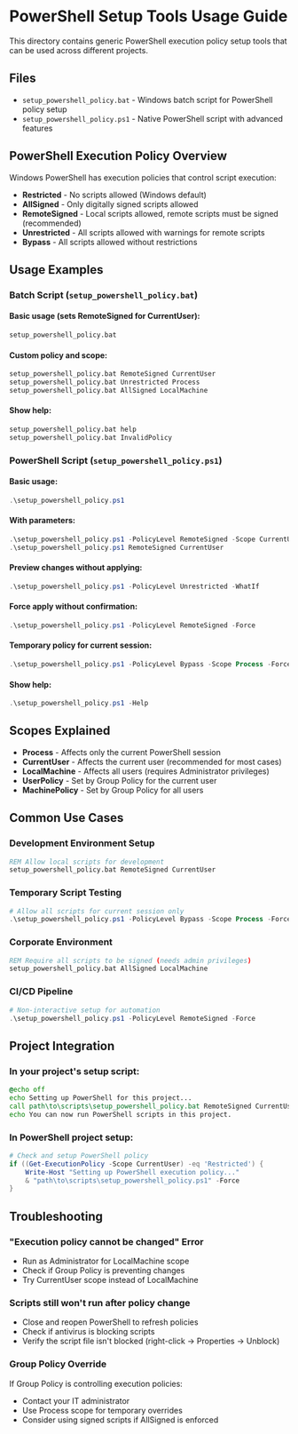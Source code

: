# PowerShell Setup Tools Usage Guide

This directory contains generic PowerShell execution policy setup tools that can be used across different projects.

## Files

- `setup_powershell_policy.bat` - Windows batch script for PowerShell policy setup
- `setup_powershell_policy.ps1` - Native PowerShell script with advanced features

## PowerShell Execution Policy Overview

Windows PowerShell has execution policies that control script execution:

- **Restricted** - No scripts allowed (Windows default)
- **AllSigned** - Only digitally signed scripts allowed
- **RemoteSigned** - Local scripts allowed, remote scripts must be signed (recommended)
- **Unrestricted** - All scripts allowed with warnings for remote scripts
- **Bypass** - All scripts allowed without restrictions

## Usage Examples

### Batch Script (`setup_powershell_policy.bat`)

#### Basic usage (sets RemoteSigned for CurrentUser):
```cmd
setup_powershell_policy.bat
```

#### Custom policy and scope:
```cmd
setup_powershell_policy.bat RemoteSigned CurrentUser
setup_powershell_policy.bat Unrestricted Process
setup_powershell_policy.bat AllSigned LocalMachine
```

#### Show help:
```cmd
setup_powershell_policy.bat help
setup_powershell_policy.bat InvalidPolicy
```

### PowerShell Script (`setup_powershell_policy.ps1`)

#### Basic usage:
```powershell
.\setup_powershell_policy.ps1
```

#### With parameters:
```powershell
.\setup_powershell_policy.ps1 -PolicyLevel RemoteSigned -Scope CurrentUser
.\setup_powershell_policy.ps1 RemoteSigned CurrentUser
```

#### Preview changes without applying:
```powershell
.\setup_powershell_policy.ps1 -PolicyLevel Unrestricted -WhatIf
```

#### Force apply without confirmation:
```powershell
.\setup_powershell_policy.ps1 -PolicyLevel RemoteSigned -Force
```

#### Temporary policy for current session:
```powershell
.\setup_powershell_policy.ps1 -PolicyLevel Bypass -Scope Process -Force
```

#### Show help:
```powershell
.\setup_powershell_policy.ps1 -Help
```

## Scopes Explained

- **Process** - Affects only the current PowerShell session
- **CurrentUser** - Affects the current user (recommended for most cases)
- **LocalMachine** - Affects all users (requires Administrator privileges)
- **UserPolicy** - Set by Group Policy for the current user
- **MachinePolicy** - Set by Group Policy for all users

## Common Use Cases

### Development Environment Setup
```cmd
REM Allow local scripts for development
setup_powershell_policy.bat RemoteSigned CurrentUser
```

### Temporary Script Testing
```powershell
# Allow all scripts for current session only
.\setup_powershell_policy.ps1 -PolicyLevel Bypass -Scope Process -Force
```

### Corporate Environment
```cmd
REM Require all scripts to be signed (needs admin privileges)
setup_powershell_policy.bat AllSigned LocalMachine
```

### CI/CD Pipeline
```powershell
# Non-interactive setup for automation
.\setup_powershell_policy.ps1 -PolicyLevel RemoteSigned -Force
```

## Project Integration

### In your project's setup script:
```cmd
@echo off
echo Setting up PowerShell for this project...
call path\to\scripts\setup_powershell_policy.bat RemoteSigned CurrentUser
echo You can now run PowerShell scripts in this project.
```

### In PowerShell project setup:
```powershell
# Check and setup PowerShell policy
if ((Get-ExecutionPolicy -Scope CurrentUser) -eq 'Restricted') {
    Write-Host "Setting up PowerShell execution policy..."
    & "path\to\scripts\setup_powershell_policy.ps1" -Force
}
```

## Troubleshooting

### "Execution policy cannot be changed" Error
- Run as Administrator for LocalMachine scope
- Check if Group Policy is preventing changes
- Try CurrentUser scope instead of LocalMachine

### Scripts still won't run after policy change
- Close and reopen PowerShell to refresh policies
- Check if antivirus is blocking scripts
- Verify the script file isn't blocked (right-click → Properties → Unblock)

### Group Policy Override
If Group Policy is controlling execution policies:
- Contact your IT administrator
- Use Process scope for temporary overrides
- Consider using signed scripts if AllSigned is enforced